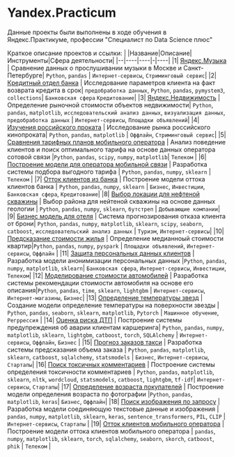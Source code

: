 # Yandex.Practicum

Данные проекты были выполнены в ходе обучения в Яндекс.Практикуме, профессии "Специалист по Data Science плюс"

Краткое описание проектов и ссылки:
| |Название|Описание|Инструменты|Сфера деятельности|
|--|----|----|-|----|
|1| [Яндекс.Музыка](https://github.com/Dmitriysind/Yandex.Practicum/blob/main/project_01.ipynb) | Сравнение данных о прослушивании музыки в Москве и Санкт-Петербурге| `Python`, `pandas` | `Интернет-сервисы`, `Стриминговый сервис`|
|2| [Кредитный отдел банка](https://github.com/Dmitriysind/Yandex.Practicum/blob/main/project_02.ipynb) | Исследование параметров клиента на факт возврата кредита в срок| `предобработка данных`, `Python`, `pandas`, `pymystem3`, `collections`| `Банковская сфера` `Кредитование`|
|3| [Яндекс.Недвижимость](https://github.com/Dmitriysind/Yandex.Practicum/blob/main/project_03.ipynb) | Определение рыночной стоимости объектов недвижимости| `Python`, `pandas`, `matplotlib`, `исследовательский анализ данных`, `визуализация данных`, `предобработка данных`  | `Интернет-сервисы`, `Площадки объявлений`|
|4| [Изучения российского проката](https://github.com/Dmitriysind/Yandex.Practicum/blob/main/project_04.ipynb) | Исследование рынка российского кинопроката| `Python`, `pandas`, `matplotlib` | `Оффлайн`, `Стриминговый сервис`|
|5| [Сравнения тарифных планов мобильного оператора](https://github.com/Dmitriysind/Yandex.Practicum/blob/main/project_05.ipynb) | Анализ поведение клиентов и поиск оптимального тарифа на основе данных оператора сотовой связи |`Python`, `pandas`, `scipy`, `numpy`, `matplotlib`| `Телеком` |
|6| [Построение модели для оператора мобильной связи](https://github.com/Dmitriysind/Yandex.Practicum/blob/main/project_06.ipynb) | Разработка системы подбора выгодного тарифа | `Python`, `pandas`, `numpy`, `sklearn` | `Телеком` |
|7| [Отток клиентов из банка](https://github.com/Dmitriysind/Yandex.Practicum/blob/main/project_07.ipynb) | Построение модели оттока клиентов банка | `Python`, `pandas`, `numpy`, `sklearn` | `Бизнес`, `Инвестиции`, `Банковская сфера`, `Кредитование`|
|8| [Выбор локации для нефтеной скважины](https://github.com/Dmitriysind/Yandex.Practicum/blob/main/project_08.ipynb) | Выбор района для нейтеной скважины на основе данных геологии | `Python`, `pandas`, `numpy`, `sklearn`, `бутстреп` | `Добывающие компании`|
|9| [Бизнес модель для отеля](https://github.com/Dmitriysind/Yandex.Practicum/blob/main/project_09.ipynb) | Система прогнозирования отказа клиента от брони| `Python`, `pandas`, `numpy`, `matplotlib`, `sklearn`, `scipy`, `seaborn`, `catboost`, `исследовательский анализ данных` | `Туризм`, `Интернет-сервисы`|
|10| [Предсказание стоимости жилья](https://github.com/Dmitriysind/Yandex.Practicum/blob/main/project_10.ipynb) | Определение медианноый стоимости квартир|`Python`, `pandas`, `numpy`, `pyspark` |  `Площадки объявлений`, `Интернет-сервисы`, `Оффлайн` |
|11| [Защита персональных данных клиентов](https://github.com/Dmitriysind/Yandex.Practicum/blob/main/project_11.ipynb) | Разработка модели анонимизации персональных данных |`Python`, `pandas`, `numpy`, `matplotlib`, `sklearn`| `Банковская сфера`, `Интернет-сервисы`, `Инвестиции`, `Телеком`|
|12| [Моделирование стоимости автомобилей](https://github.com/Dmitriysind/Yandex.Practicum/blob/main/project_12.ipynb) | Разработка системы рекомендации стоимости автомобиля на основе его описания|`Python`, `pandas`, `time`, `sklearn`, `lightgbm` | `Интернет-сервисы`, `Интернет-магазины`, `Бизнес`|
|13| [Определение температуры звезд](https://github.com/Dmitriysind/Yandex.Practicum/blob/main/project_13.ipynb) | Создание модели определение температуры на поверхности звезды | `Python`, `pandas`, `seaborn`, `sklearn`, `matplotlib`, `Pytorch` | `Машинное обучение`, `Регррессия` |
|14| [Оценка риска ДТП](https://github.com/Dmitriysind/Yandex.Practicum/blob/main/project_14.ipynb) | Построение системы предупреждения об аварии клиентам каршеринга| `Python`, `pandas`, `numpy`, `matplotlib`, `sklearn`, `lightgbm`, `catboost`, `torch`, `SQLAlchemy`  | `Интернет-сервисы`, `Оффлайн`, `Бизнес` |
|15| [Прогноз заказов такси](https://github.com/Dmitriysind/Yandex.Practicum/blob/main/project_15.ipynb) | Разработка системы предсказания объема заказа | `Python`, `pandas`, `matplotlib`, `sklearn`, `catboost`, `sqlalchemy`, `statsmodels` | `Бизнес`, `Интернет-сервисы`, `Стартапы`|
|16| [Поиск токсичных комментариев](https://github.com/Dmitriysind/YandexPracticum/blob/main/project_16.ipynb) | Построение системы определения токсичности комментариев | `Python`, `pandas`, `matplotlib`, `sklearn`, `nltk`, `wordcloud`, `statsmodels`, `catboost`, `lightgbm`, `tf-idf`| `Интернет-сервисы`, `Стартапы`|
|17| [Определение возраста покупателей](https://github.com/Dmitriysind/Yandex.Practicum/blob/main/project_17.ipynb) | Построение модели определения возраста по фотографии |`Python`, `pandas`, `matplotlib`, `keras`| `Бизнес`, `Оффлайн`|
|18| [Поиск изображения по запросу](https://github.com/Dmitriysind/Yandex.Practicum/blob/main/project_18.ipynb) | Разработка модели соединяющую текстовые данные и изображения | `pandas`, `numpy`, `matplotlib`, `sklearn`, `keras`, `sentence_transformers`, `PIL`, `CLIP` | `Интернет-сервисы`, `Стартапы` |
|19| [Отток клиентов мобильного оператора](https://github.com/Dmitriysind/Yandex.Practicum/blob/main/project_19.ipynb) | Построение модели оттока клиентов мобильного оператора | `pandas`, `numpy`, `matplotlib`, `sklearn`, `torch`, `sqlalchemy`, `seaborn`, `skorch`, `catboost`, `phik` | `Телеком` |
